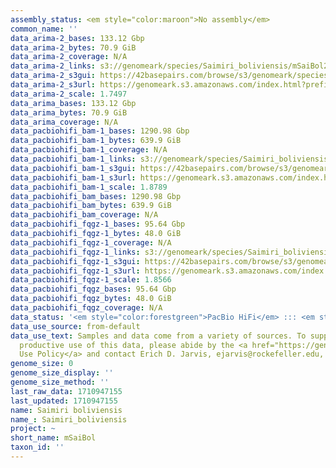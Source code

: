 ```yaml
---
assembly_status: <em style="color:maroon">No assembly</em>
common_name: ''
data_arima-2_bases: 133.12 Gbp
data_arima-2_bytes: 70.9 GiB
data_arima-2_coverage: N/A
data_arima-2_links: s3://genomeark/species/Saimiri_boliviensis/mSaiBol2/genomic_data/arima/<br>
data_arima-2_s3gui: https://42basepairs.com/browse/s3/genomeark/species/Saimiri_boliviensis/mSaiBol2/genomic_data/arima/
data_arima-2_s3url: https://genomeark.s3.amazonaws.com/index.html?prefix=species/Saimiri_boliviensis/mSaiBol2/genomic_data/arima/
data_arima-2_scale: 1.7497
data_arima_bases: 133.12 Gbp
data_arima_bytes: 70.9 GiB
data_arima_coverage: N/A
data_pacbiohifi_bam-1_bases: 1290.98 Gbp
data_pacbiohifi_bam-1_bytes: 639.9 GiB
data_pacbiohifi_bam-1_coverage: N/A
data_pacbiohifi_bam-1_links: s3://genomeark/species/Saimiri_boliviensis/mSaiBol1/genomic_data/pacbio_hifi/<br>
data_pacbiohifi_bam-1_s3gui: https://42basepairs.com/browse/s3/genomeark/species/Saimiri_boliviensis/mSaiBol1/genomic_data/pacbio_hifi/
data_pacbiohifi_bam-1_s3url: https://genomeark.s3.amazonaws.com/index.html?prefix=species/Saimiri_boliviensis/mSaiBol1/genomic_data/pacbio_hifi/
data_pacbiohifi_bam-1_scale: 1.8789
data_pacbiohifi_bam_bases: 1290.98 Gbp
data_pacbiohifi_bam_bytes: 639.9 GiB
data_pacbiohifi_bam_coverage: N/A
data_pacbiohifi_fqgz-1_bases: 95.64 Gbp
data_pacbiohifi_fqgz-1_bytes: 48.0 GiB
data_pacbiohifi_fqgz-1_coverage: N/A
data_pacbiohifi_fqgz-1_links: s3://genomeark/species/Saimiri_boliviensis/mSaiBol1/genomic_data/pacbio_hifi/<br>
data_pacbiohifi_fqgz-1_s3gui: https://42basepairs.com/browse/s3/genomeark/species/Saimiri_boliviensis/mSaiBol1/genomic_data/pacbio_hifi/
data_pacbiohifi_fqgz-1_s3url: https://genomeark.s3.amazonaws.com/index.html?prefix=species/Saimiri_boliviensis/mSaiBol1/genomic_data/pacbio_hifi/
data_pacbiohifi_fqgz-1_scale: 1.8566
data_pacbiohifi_fqgz_bases: 95.64 Gbp
data_pacbiohifi_fqgz_bytes: 48.0 GiB
data_pacbiohifi_fqgz_coverage: N/A
data_status: '<em style="color:forestgreen">PacBio HiFi</em> ::: <em style="color:forestgreen">Arima</em>'
data_use_source: from-default
data_use_text: Samples and data come from a variety of sources. To support fair and
  productive use of this data, please abide by the <a href="https://genome10k.soe.ucsc.edu/data-use-policies/">Data
  Use Policy</a> and contact Erich D. Jarvis, ejarvis@rockefeller.edu, with any questions.
genome_size: 0
genome_size_display: ''
genome_size_method: ''
last_raw_data: 1710947155
last_updated: 1710947155
name: Saimiri boliviensis
name_: Saimiri_boliviensis
project: ~
short_name: mSaiBol
taxon_id: ''
---
```

